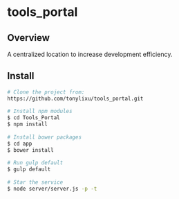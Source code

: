 # tools_portal

## Overview
A centralized location to increase development efficiency.

## Install
```bash
# Clone the project from:
https://github.com/tonylixu/tools_portal.git
 
# Install npm modules
$ cd Tools_Portal
$ npm install
 
# Install bower packages
$ cd app
$ bower install
 
# Run gulp default
$ gulp default
 
# Star the service
$ node server/server.js -p -t
```
